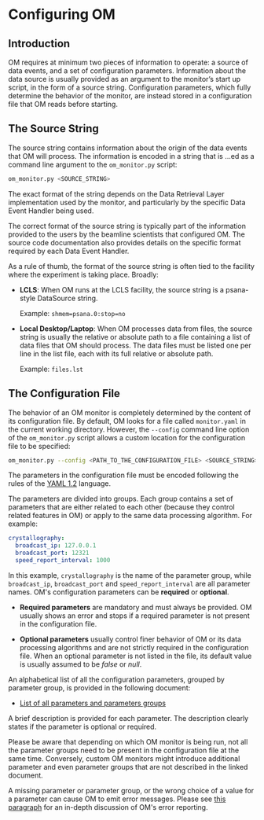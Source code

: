 # Configuring OM


## Introduction

OM requires at minimum two pieces of information to operate: a source of data events,
and a set of configuration parameters. Information about the data source is usually
provided as an argument to the monitor’s start up script, in the form of a source
string. Configuration parameters, which fully determine the behavior of the monitor,
are instead stored in a configuration file that OM reads before starting.


##  The Source String

The source string contains information about the origin of the data events that OM will
process. The information is encoded in a string that is ...ed as a command line
argument to the `om_monitor.py` script:

``` bash
om_monitor.py <SOURCE_STRING>
```

The exact format of the string depends on the Data Retrieval Layer implementation used
by the monitor, and particularly by the specific Data Event Handler being used.

The correct format of the source string is typically part of the information provided
to the users by the beamline scientists that configured OM. The source code
documentation also provides details on the specific format required by each Data Event
Handler.

As a rule of thumb, the format of the source string is often tied to the facility where
the experiment is taking place. Broadly:

* **LCLS**: When OM runs at the LCLS facility, the source string is a psana-style
  DataSource string.

    Example: `shmem=psana.0:stop=no`

* **Local Desktop/Laptop**: When OM processes data from files, the source string is
  usually the relative or absolute path to a file containing a list of data files that
  OM should process. The data files must be listed one per line in the list file, each
  with its full relative or absolute path. 

    Example: `files.lst`

## The Configuration File

The behavior of an OM monitor is completely determined by the content of its
configuration file. By default, OM looks for a file called `monitor.yaml` in the
current working directory. However, the `--config` command line option of the 
`om_monitor.py` script allows a custom location for the configuration file to be
specified:

``` bash
om_monitor.py --config <PATH_TO_THE_CONFIGURATION_FILE> <SOURCE_STRING>
```

The parameters in the configuration file must be encoded following the rules of the
[YAML 1.2](https://yaml.org) language.

The parameters are divided into groups. Each group contains a set of parameters that
are either related to each other (because they control related features in OM) or apply
to the same data processing algorithm. For example:

```YAML
crystallography:
  broadcast_ip: 127.0.0.1
  broadcast_port: 12321
  speed_report_interval: 1000
```

In this example, `crystallography` is the name of the parameter group, while
`broadcast_ip`, `broadcast_port` and `speed_report_interval` are all parameter names.
OM's configuration parameters can be **required** or **optional**.

* **Required parameters** are mandatory and must always be provided. OM usually shows
  an error and stops if a required parameter is not present in the   configuration file.

* **Optional parameters** usually control finer behavior of OM or its data processing
  algorithms and are not strictly required in the configuration file. When an
  optional parameter is not listed in the file, its  default value is usually assumed
  to be *false* or *null*.
 
An alphabetical list of all the configuration parameters, grouped by parameter group,
is provided in the following document:

* [List of all parameters and parameters groups](parameters.md)

A brief description is provided for each parameter. The description clearly states if
the parameter is optional or required.

Please be aware that depending on which OM monitor is being run, not all the parameter
groups need to be present in the configuration file at the same time. Conversely,
custom OM monitors might introduce additional parameter and even parameter groups that
are not described in the linked document.

A missing parameter or parameter group, or the wrong choice of a value for a parameter
can cause OM to emit error messages. Please see
[this paragraph](running_om.md#error-messages) for an in-depth discussion of OM's error
reporting.
